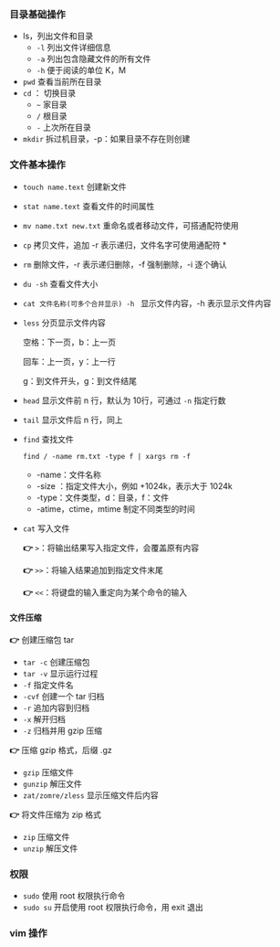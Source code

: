 ### 目录基础操作

- ls，列出文件和目录
  - `-l` 列出文件详细信息
  - `-a` 列出包含隐藏文件的所有文件
  - `-h` 便于阅读的单位 K，M
- `pwd` 查看当前所在目录
- `cd` ： 切换目录
  - `~` 家目录
  - `/` 根目录
  - `-` 上次所在目录
- `mkdir` 拆过机目录，-p：如果目录不存在则创建

### 文件基本操作

- `touch name.text` 创建新文件

- `stat name.text` 查看文件的时间属性

- `mv name.txt new.txt` 重命名或者移动文件，可搭通配符使用

- `cp` 拷贝文件，追加 -r 表示递归，文件名字可使用通配符 *

- `rm` 删除文件，-r 表示递归删除，-f 强制删除，-i 逐个确认

- `du -sh` 查看文件大小

- `cat 文件名称(可多个合并显示) -h ` 显示文件内容，-h 表示显示文件内容

- `less` 分页显示文件内容

  空格：下一页，b：上一页

  回车：上一页，y：上一行

  g：到文件开头，g：到文件结尾

- `head` 显示文件前 n 行，默认为 10行，可通过 `-n` 指定行数

- `tail` 显示文件后 n 行，同上

- `find` 查找文件

  `find / -name rm.txt -type f | xargs rm -f`

  - -name：文件名称
  - -size ：指定文件大小，例如 +1024k，表示大于 1024k
  - -type：文件类型，d：目录，f：文件
  - -atime，ctime，mtime 制定不同类型的时间

- `cat` 写入文件

  **👉**  `>`：将输出结果写入指定文件，会覆盖原有内容

  **👉** `>>`：将输入结果追加到指定文件末尾

  **👉** `<<`：将键盘的输入重定向为某个命令的输入

#### 文件压缩

**👉** 创建压缩包 tar

- `tar -c` 创建压缩包
- `tar -v` 显示运行过程
- `-f` 指定文件名
- `-cvf` 创建一个 tar 归档
- `-r` 追加内容到归档
- `-x` 解开归档
- `-z` 归档并用 gzip 压缩

**👉** 压缩 gzip 格式，后缀 .gz

- `gzip` 压缩文件
- `gunzip` 解压文件
- `zat/zomre/zless` 显示压缩文件后内容

**👉** 将文件压缩为 zip 格式

- `zip` 压缩文件
- `unzip` 解压文件



### 权限

- `sudo` 使用 root 权限执行命令
- `sudo su` 开启使用 root 权限执行命令，用 exit 退出



### vim 操作





